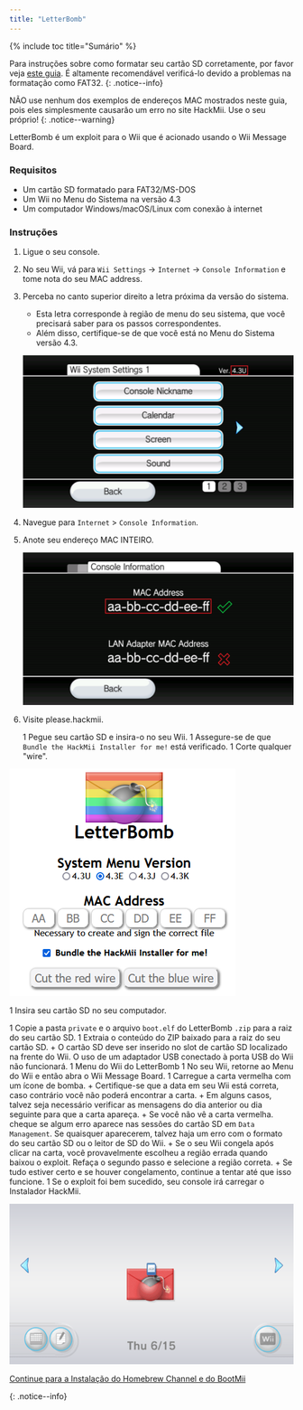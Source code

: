 ```yaml
---
title: "LetterBomb"
---
```


{% include toc title="Sumário" %}

Para instruções sobre como formatar seu cartão SD corretamente, por favor veja [este guia](https://wiki.hacks.guide/wiki/Formatting_an_SD_card). É altamente recomendável verificá-lo devido a problemas na formatação como FAT32.
{: .notice--info}

NÃO use nenhum dos exemplos de endereços MAC mostrados neste guia, pois eles simplesmente causarão um erro no site HackMii. Use o seu próprio!
{: .notice--warning}

LetterBomb é um exploit para o Wii que é acionado usando o Wii Message Board.

### Requisitos
* Um cartão SD formatado para FAT32/MS-DOS
* Um Wii no Menu do Sistema na versão 4.3
* Um computador Windows/macOS/Linux com conexão à internet

### Instruções

1. Ligue o seu console.
1. No seu Wii, vá para `Wii Settings` -> `Internet` -> `Console Information` e tome nota do seu MAC address.
1. Perceba no canto superior direito a letra próxima da versão do sistema.
    + Esta letra corresponde à região de menu do seu sistema, que você precisará saber para os passos correspondentes.
    + Além disso, certifique-se de que você está no Menu do Sistema versão 4.3.

    ![](/images/wii/SystemMenuVersion.png)

1. Navegue para `Internet` > `Console Information`.
1. Anote seu endereço MAC INTEIRO.

    ![](/images/wii/MacAddress.png)

1. Visite
please.hackmii.</p></li> 
   
   1 Pegue seu cartão SD e insira-o no seu Wii.
1 Assegure-se de que `Bundle the HackMii Installer for me!` está verificado.
1 Corte qualquer "wire".
  
  ![](/images/exploits/letterbomb/LetterBomb-PC.png)

1 Insira seu cartão SD no seu computador.

1 Copie a pasta `private` e o arquivo `boot.elf` do LetterBomb `.zip` para a raiz do seu cartão SD.
1 Extraia o conteúdo do ZIP baixado para a raiz do seu cartão SD. 
      + O cartão SD deve ser inserido no slot de cartão SD localizado na frente do Wii. O uso de um adaptador USB conectado à porta USB do Wii não funcionará.
1 Menu do Wii do LetterBomb
1 No seu Wii, retorne ao Menu do Wii e então abra o Wii Message Board.
1 Carregue a carta vermelha com um ícone de bomba. 
      + Certifique-se que a data em seu Wii está correta, caso contrário você não poderá encontrar a carta.
    + Em alguns casos, talvez seja necessário verificar as mensagens do dia anterior ou dia seguinte para que a carta apareça.
    + Se você não vê a carta vermelha. cheque se algum erro aparece nas sessões do cartão SD em `Data Management`. Se quaisquer aparecerem, talvez haja um erro com o formato do seu cartão SD ou o leitor de SD do Wii.
    + Se o seu Wii congela após clicar na carta, você provavelmente escolheu a região errada quando baixou o exploit. Refaça o segundo passo e selecione a região correta.
    + Se tudo estiver certo e se houver congelamento, continue a tentar até que isso funcione.
1 Se o exploit foi bem sucedido, seu console irá carregar o Instalador HackMii.</ol> 

![](/images/exploits/letterbomb/LetterBomb-Wii.png)

[Continue para a Instalação do Homebrew Channel e do BootMii](hbc) 

{: .notice--info}
